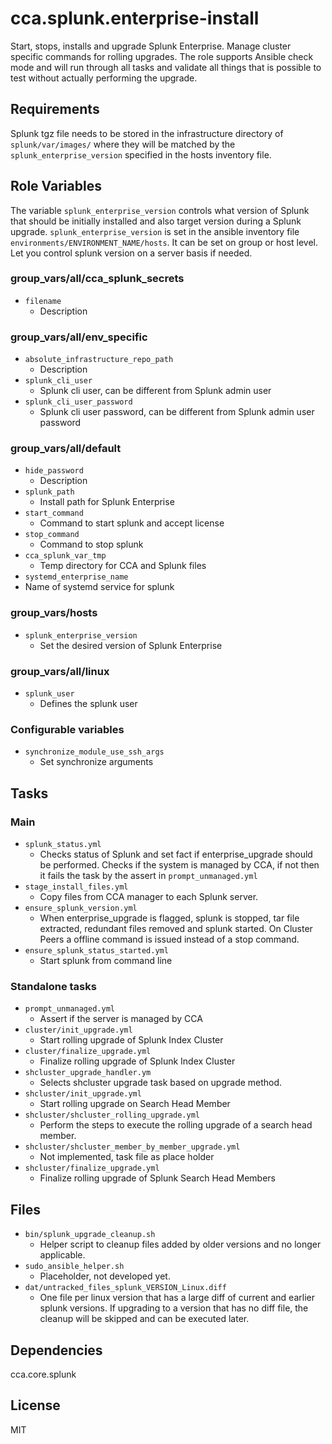 cca.splunk.enterprise-install
=========

Start, stops, installs and upgrade Splunk Enterprise. Manage cluster specific commands for rolling upgrades.
The role supports Ansible check mode and will run through all tasks and validate all things that is possible to test without actually performing the upgrade.

Requirements
------------

Splunk tgz file needs to be stored in the infrastructure directory of `splunk/var/images/` where they will be matched by the `splunk_enterprise_version` specified in the hosts inventory file.

Role Variables
--------------

The variable `splunk_enterprise_version` controls what version of Splunk that should be initially installed and also target version during a Splunk upgrade. `splunk_enterprise_version` is set in the ansible inventory file `environments/ENVIRONMENT_NAME/hosts`. It can be set on group or host level. Let you control splunk version on a server basis if needed.

### group_vars/all/cca_splunk_secrets
* `filename`
  * Description

### group_vars/all/env_specific
* `absolute_infrastructure_repo_path`
  * Description
* `splunk_cli_user`
  * Splunk cli user, can be different from Splunk admin user
* `splunk_cli_user_password`
  * Splunk cli user password, can be different from Splunk admin user password

### group_vars/all/default
* `hide_password`
  * Description
* `splunk_path`
  * Install path for Splunk Enterprise
* `start_command`
  * Command to start splunk and accept license
* `stop_command`
  * Command to stop splunk
* `cca_splunk_var_tmp`
   * Temp directory for CCA and Splunk files
* `systemd_enterprise_name`
 * Name of systemd service for splunk

### group_vars/hosts
* `splunk_enterprise_version`
  * Set the desired version of Splunk Enterprise

### group_vars/all/linux
* `splunk_user`
  * Defines the splunk user

### Configurable variables
* `synchronize_module_use_ssh_args`
  * Set synchronize arguments


Tasks
------------

### Main
* `splunk_status.yml`
  * Checks status of Splunk and set fact if enterprise_upgrade should be performed. Checks if the system is managed by CCA, if not then it fails the task by the assert in `prompt_unmanaged.yml`
* `stage_install_files.yml`
  * Copy files from CCA manager to each Splunk server.
* `ensure_splunk_version.yml`
  * When enterprise_upgrade is flagged, splunk is stopped, tar file extracted, redundant files removed and splunk started. On Cluster Peers a offline command is issued instead of a stop command.
* `ensure_splunk_status_started.yml`
  * Start splunk from command line


### Standalone tasks
* `prompt_unmanaged.yml`
  * Assert if the server is managed by CCA
* `cluster/init_upgrade.yml`
  * Start rolling upgrade of Splunk Index Cluster
* `cluster/finalize_upgrade.yml`
  * Finalize rolling upgrade of Splunk Index Cluster
* `shcluster_upgrade_handler.ym`
  * Selects shcluster upgrade task based on upgrade method.
* `shcluster/init_upgrade.yml`
  * Start rolling upgrade on Search Head Member
* `shcluster/shcluster_rolling_upgrade.yml`
  * Perform the steps to execute the rolling upgrade of a search head member.
* `shcluster/shcluster_member_by_member_upgrade.yml`
  * Not implemented, task file as place holder
* `shcluster/finalize_upgrade.yml`
  * Finalize rolling upgrade of Splunk Search Head Members

Files
------------

* `bin/splunk_upgrade_cleanup.sh`
  * Helper script to cleanup files added by older versions and no longer applicable.
* `sudo_ansible_helper.sh`
  * Placeholder, not developed yet.
* `dat/untracked_files_splunk_VERSION_Linux.diff`
  * One file per linux version that has a large diff of current and earlier splunk versions. If upgrading to a version that has no diff file, the cleanup will be skipped and can be executed later.

Dependencies
------------

cca.core.splunk

License
-------

MIT